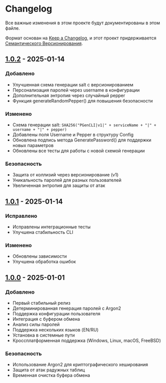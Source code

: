 # Changelog

Все важные изменения в этом проекте будут документированы в этом файле.

Формат основан на [Keep a Changelog](https://keepachangelog.com/ru/1.0.0/),
и этот проект придерживается [Семантического Версионирования](https://semver.org/lang/ru/).


## [1.0.2] - 2025-01-14
### Добавлено
- Улучшенная схема генерации salt с версионированием
- Персонализация паролей через username в конфигурации
- Дополнительная энтропия через случайный pepper
- Функция generateRandomPepper() для повышения безопасности

### Изменено
- Схема генерации salt: `SHA256("PGenCLI|v1|" + serviceName + "|" + username + "|" + pepper)`
- Добавлены поля Username и Pepper в структуру Config
- Обновлена подпись метода GeneratePassword() для поддержки новых параметров
- Обновлены все тесты для работы с новой схемой генерации

### Безопасность
- Защита от коллизий через версионирование (v1)
- Уникальность паролей для разных пользователей
- Увеличенная энтропия для защиты от атак

## [1.0.1] - 2025-01-14
### Исправлено
- Исправлены интеграционные тесты
- Улучшена стабильность CLI

### Изменено
- Обновлены зависимости
- Улучшена обработка ошибок

## [1.0.0] - 2025-01-01
### Добавлено
- Первый стабильный релиз
- Детерминированная генерация паролей с Argon2
- Поддержка конфигурации пользователя
- Интеграция с буфером обмена
- Анализ силы паролей
- Поддержка нескольких языков (EN/RU)
- Установка в системные пути
- Кроссплатформенная поддержка (Windows, Linux, macOS, FreeBSD)

### Безопасность
- Использование Argon2 для криптографического хеширования
- Защита от атак радужных таблиц
- Временная очистка буфера обмена

[Unreleased]: https://github.com/MaksymLeiber/pgen/compare/v1.0.2...HEAD
[1.0.2]: https://github.com/MaksymLeiber/pgen/compare/v1.0.1...v1.0.2
[1.0.1]: https://github.com/MaksymLeiber/pgen/compare/v1.0.0...v1.0.1
[1.0.0]: https://github.com/MaksymLeiber/pgen/releases/tag/v1.0.0